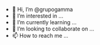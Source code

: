 - 👋 Hi, I’m @grupogamma
- 👀 I’m interested in ...
- 🌱 I’m currently learning ...
- 💞️ I’m looking to collaborate on ...
- 📫 How to reach me ...

<!---
grupogamma/grupogamma is a ✨ special ✨ repository because its `README.md` (this file) appears on your GitHub profile.
You can click the Preview link to take a look at your changes.
--->
